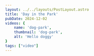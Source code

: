 ```yaml
---
layout: ../../layouts/PostLayout.astro
title: 'Day in the Park'
pubDate: 2024-12-02
videos: {
    name: 'dog-park',
    thumbnail: 'dog-park',
    alt: 'Hello doggy'
}
tags: ["video"]
---
```

